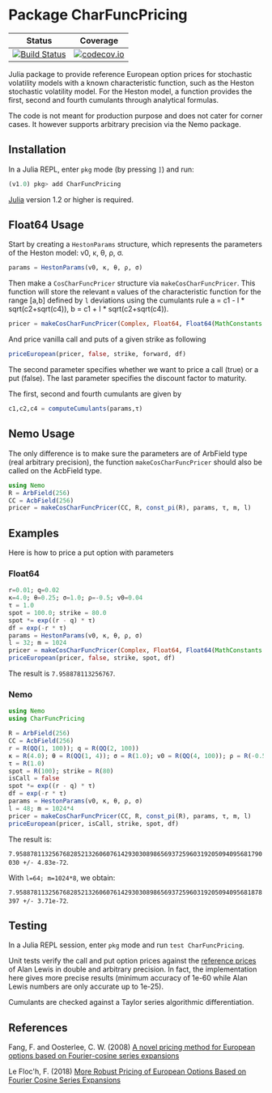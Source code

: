 # Package CharFuncPricing

| Status | Coverage |
| :----: | :----: |
| [![Build Status](https://travis-ci.org/jherekhealy/CharFuncPricing.jl.svg?branch=master)](https://travis-ci.org/jherekhealy/CharFuncPricing.jl) | [![codecov.io](http://codecov.io/github/jherekhealy/CharFuncPricing.jl/coverage.svg?branch=master)](http://codecov.io/github/jherekhealy/CharFuncPricing.jl?branch=master) |


Julia package to provide reference European option prices for stochastic volatility models with a known characteristic function, such as the Heston stochastic volatility model. For the Heston model, a function provides the first, second and fourth cumulants through analytical formulas.

The code is not meant for production purpose and does not cater for corner cases. It however supports arbitrary precision via the Nemo package.

## Installation

In a Julia REPL, enter `pkg` mode (by pressing `]`) and run:

```julia
(v1.0) pkg> add CharFuncPricing
```

[Julia](https://julialang.org) version 1.2 or higher is required.

## Float64 Usage

Start by creating a `HestonParams` structure, which represents the parameters of the Heston model: v0, κ, θ, ρ, σ.

```julia
params = HestonParams(v0, κ, θ, ρ, σ)
```

Then make a `CosCharFuncPricer` structure via `makeCosCharFuncPricer`. This function will store the relevant `m` values of the characteristic function for the range [a,b] defined by `l` deviations using the cumulants rule a = c1 - l \* sqrt(c2+sqrt(c4)), b = c1 + l \* sqrt(c2+sqrt(c4)).
```julia
pricer = makeCosCharFuncPricer(Complex, Float64, Float64(MathConstants.pi), params, τ, m, l)  
```

And price vanilla call and puts of a given strike as following
```julia
priceEuropean(pricer, false, strike, forward, df)
```
The second parameter specifies whether we want to price a call (true) or a put (false). The last parameter specifies the discount factor to maturity.

The first, second and fourth cumulants are given by
```julia
c1,c2,c4 = computeCumulants(params,τ)
```

## Nemo Usage
The only difference is to make sure the parameters are of ArbField type (real arbitrary precision), the function `makeCosCharFuncPricer` should also be called on the AcbField type.
```julia
using Nemo
R = ArbField(256)
CC = AcbField(256)
pricer = makeCosCharFuncPricer(CC, R, const_pi(R), params, τ, m, l)
```


## Examples
Here is how to price a put option with parameters
### Float64
```julia
r=0.01; q=0.02
κ=4.0; θ=0.25; σ=1.0; ρ=-0.5; v0=0.04
τ = 1.0
spot = 100.0; strike = 80.0
spot *= exp((r - q) * τ)
df = exp(-r * τ)
params = HestonParams(v0, κ, θ, ρ, σ)
l = 32; m = 1024
pricer = makeCosCharFuncPricer(Complex, Float64, Float64(MathConstants.pi), params, τ, m, l)
priceEuropean(pricer, false, strike, spot, df)
```

The result is `7.958878113256767`.

### Nemo
```julia
using Nemo
using CharFuncPricing

R = ArbField(256)
CC = AcbField(256)
r = R(QQ(1, 100)); q = R(QQ(2, 100))
κ = R(4.0); θ = R(QQ(1, 4)); σ = R(1.0); v0 = R(QQ(4, 100)); ρ = R(-0.5);
τ = R(1.0)
spot = R(100); strike = R(80)
isCall = false
spot *= exp((r - q) * τ)
df = exp(-r * τ)
params = HestonParams(v0, κ, θ, ρ, σ)
l = 48; m = 1024*4
pricer = makeCosCharFuncPricer(CC, R, const_pi(R), params, τ, m, l)
priceEuropean(pricer, isCall, strike, spot, df)
```

The result is:

`7.95887811325676828521326060761429303089865693725960319205094095681790030 +/- 4.83e-72`.

With `l=64; m=1024*8`, we obtain:

`7.95887811325676828521326060761429303089865693725960319205094095681878397 +/- 3.71e-72`.

## Testing

In a Julia REPL session, enter `pkg` mode and run `test CharFuncPricing`.

Unit tests verify the call and put option prices against the [reference prices](https://financepress.com/2019/02/15/heston-model-reference-prices/) of Alan Lewis in double and arbitrary precision. In fact, the implementation here gives more precise results (minimum accuracy of 1e-60 while Alan Lewis numbers are only accurate up to 1e-25).

Cumulants are checked against a Taylor series algorithmic differentiation.


## References

Fang, F. and Oosterlee, C. W. (2008) [A novel pricing method for European options based on Fourier-cosine series
expansions](https://epubs.siam.org/doi/abs/10.1137/080718061)

Le Floc'h, F. (2018) [More Robust Pricing of European Options Based on Fourier Cosine Series Expansions](https://arxiv.org/abs/2005.13248)
